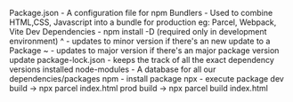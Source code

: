 Package.json - A configuration file for npm
Bundlers - Used to combine HTML,CSS, Javascript into a bundle for production eg: Parcel, Webpack, Vite
Dev Dependencies - npm install -D (required only in development environment)
^ - updates to minor version if there's an new update to a Package
~ - updates to major version if there's an major package version update
package-lock.json - keeps the track of all the exact dependency versions installed
node-modules - A database for all our dependencies/packages
npm - install package
npx - execute package
dev build -> npx parcel index.html
prod build -> npx parcel build index.html
